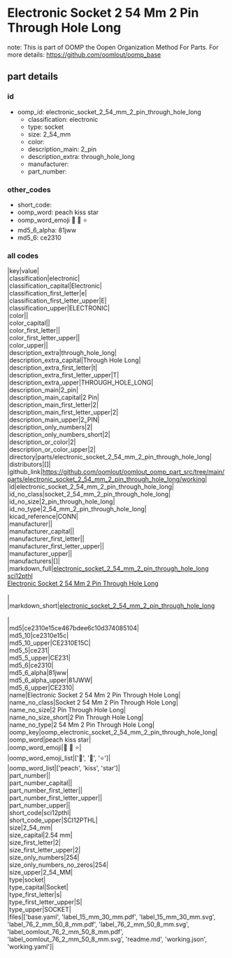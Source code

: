 # Electronic Socket 2 54 Mm 2 Pin Through Hole Long  

note: This is part of OOMP the Oopen Organization Method For Parts. For more details: https://github.com/oomlout/oomp_base

##  part details





### id
* oomp_id: electronic_socket_2_54_mm_2_pin_through_hole_long
  * classification: electronic
  * type: socket
  * size: 2_54_mm
  * color: 
  * description_main: 2_pin
  * description_extra: through_hole_long
  * manufacturer: 
  * part_number: 

### other_codes
* short_code: 
* oomp_word: peach kiss star
* oomp_word_emoji :peach: :kiss: :star:
* md5_6_alpha: 81jww
* md5_6: ce2310

### all codes 
|key|value|  
|classification|electronic|  
|classification_capital|Electronic|  
|classification_first_letter|e|  
|classification_first_letter_upper|E|  
|classification_upper|ELECTRONIC|  
|color||  
|color_capital||  
|color_first_letter||  
|color_first_letter_upper||  
|color_upper||  
|description_extra|through_hole_long|  
|description_extra_capital|Through Hole Long|  
|description_extra_first_letter|t|  
|description_extra_first_letter_upper|T|  
|description_extra_upper|THROUGH_HOLE_LONG|  
|description_main|2_pin|  
|description_main_capital|2 Pin|  
|description_main_first_letter|2|  
|description_main_first_letter_upper|2|  
|description_main_upper|2_PIN|  
|description_only_numbers|2|  
|description_only_numbers_short|2|  
|description_or_color|2|  
|description_or_color_upper|2|  
|directory|parts/electronic_socket_2_54_mm_2_pin_through_hole_long|  
|distributors|[]|  
|github_link|https://github.com/oomlout/oomlout_oomp_part_src/tree/main/parts/electronic_socket_2_54_mm_2_pin_through_hole_long/working|  
|id|electronic_socket_2_54_mm_2_pin_through_hole_long|  
|id_no_class|socket_2_54_mm_2_pin_through_hole_long|  
|id_no_size|2_pin_through_hole_long|  
|id_no_type|2_54_mm_2_pin_through_hole_long|  
|kicad_reference|CONN|  
|manufacturer||  
|manufacturer_capital||  
|manufacturer_first_letter||  
|manufacturer_first_letter_upper||  
|manufacturer_upper||  
|manufacturers|[]|  
|markdown_full|[electronic_socket_2_54_mm_2_pin_through_hole_long](https://github.com/oomlout/oomlout_oomp_part_src/tree/main/parts/electronic_socket_2_54_mm_2_pin_through_hole_long/working)<br>[sci12pthl](https://github.com/oomlout/oomlout_oomp_part_src/tree/main/parts/electronic_socket_2_54_mm_2_pin_through_hole_long/working)<br>[Electronic Socket 2 54 Mm 2 Pin Through Hole Long](https://github.com/oomlout/oomlout_oomp_part_src/tree/main/parts/electronic_socket_2_54_mm_2_pin_through_hole_long/working)<br><br>|  
|markdown_short|[electronic_socket_2_54_mm_2_pin_through_hole_long](https://github.com/oomlout/oomlout_oomp_part_src/tree/main/parts/electronic_socket_2_54_mm_2_pin_through_hole_long/working)<br><br>|  
|md5|ce2310e15ce467bdee6c10d374085104|  
|md5_10|ce2310e15c|  
|md5_10_upper|CE2310E15C|  
|md5_5|ce231|  
|md5_5_upper|CE231|  
|md5_6|ce2310|  
|md5_6_alpha|81jww|  
|md5_6_alpha_upper|81JWW|  
|md5_6_upper|CE2310|  
|name|Electronic Socket 2 54 Mm 2 Pin Through Hole Long|  
|name_no_class|Socket 2 54 Mm 2 Pin Through Hole Long|  
|name_no_size|2 Pin Through Hole Long|  
|name_no_size_short|2 Pin Through Hole Long|  
|name_no_type|2 54 Mm 2 Pin Through Hole Long|  
|oomp_key|oomp_electronic_socket_2_54_mm_2_pin_through_hole_long|  
|oomp_word|peach kiss star|  
|oomp_word_emoji|:peach: :kiss: :star:|  
|oomp_word_emoji_list|[':peach:', ':kiss:', ':star:']|  
|oomp_word_list|['peach', 'kiss', 'star']|  
|part_number||  
|part_number_capital||  
|part_number_first_letter||  
|part_number_first_letter_upper||  
|part_number_upper||  
|short_code|sci12pthl|  
|short_code_upper|SCI12PTHL|  
|size|2_54_mm|  
|size_capital|2.54 mm|  
|size_first_letter|2|  
|size_first_letter_upper|2|  
|size_only_numbers|254|  
|size_only_numbers_no_zeros|254|  
|size_upper|2_54_MM|  
|type|socket|  
|type_capital|Socket|  
|type_first_letter|s|  
|type_first_letter_upper|S|  
|type_upper|SOCKET|  
|files|['base.yaml', 'label_15_mm_30_mm.pdf', 'label_15_mm_30_mm.svg', 'label_76_2_mm_50_8_mm.pdf', 'label_76_2_mm_50_8_mm.svg', 'label_oomlout_76_2_mm_50_8_mm.pdf', 'label_oomlout_76_2_mm_50_8_mm.svg', 'readme.md', 'working.json', 'working.yaml']|  
